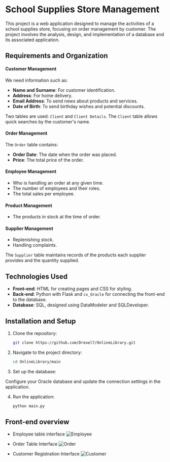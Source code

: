 # School Supplies Store Management

This project is a web application designed to manage the activities of a school supplies store, focusing on order management by customer. The project involves the analysis, design, and implementation of a database and its associated application.


## Requirements and Organization

#### Customer Management
We need information such as:
- **Name and Surname**: For customer identification.
- **Address**: For home delivery.
- **Email Address**: To send news about products and services.
- **Date of Birth**: To send birthday wishes and potential discounts.

Two tables are used: `Client` and `Client Details`. The `Client` table allows quick searches by the customer's name.

#### Order Management
The `Order` table contains:
- **Order Date**: The date when the order was placed.
- **Price**: The total price of the order.

#### Employee Management
- Who is handling an order at any given time.
- The number of employees and their roles.
- The total sales per employee.

#### Product Management
- The products in stock at the time of order.

#### Supplier Management
- Replenishing stock.
- Handling complaints.

The `Supplier` table maintains records of the products each supplier provides and the quantity supplied.

## Technologies Used

- **Front-end**: HTML for creating pages and CSS for styling.
- **Back-end**: Python with Flask and `cx_Oracle` for connecting the front-end to the database.
- **Database**: SQL, designed using DataModeler and SQLDeveloper.

## Installation and Setup

1. Clone the repository:
   ```sh
   git clone https://github.com/Drexel7/OnlineLibrary.git
2. Navigate to the project directory:
   ```sh
   cd OnlineLibrary/main
3. Set up the database:

Configure your Oracle database and update the connection settings in the application.

4. Run the application:
   ```sh
   python main.py

## Front-end overview

- Employee table interface
![Employee](main/templates/1.png)

- Order Table Interface
![Order](main/templates/2.png)

- Customer Registration Interface
![Customer](main/templates/3.png)
